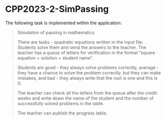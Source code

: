 # CPP2023-2-SimPassing

The following task is implemented within the application:

> Simulation of passing in mathematics 

> There are tasks - quadratic equations written in the input file. Students solve them and send the answers to the teacher. The teacher has a queue of letters for verification in the format “square equation + solution + student name”. 

> Students are good - they always solve problems correctly, average - they have a chance to solve the problem correctly, but they can make mistakes, and bad - they always write that the root is one and this is 0. 

> The teacher can check all the letters from the queue after the credit weeks and write down the name of the student and the number of successfully solved problems in the table. 

>The teacher can publish the progress table.
